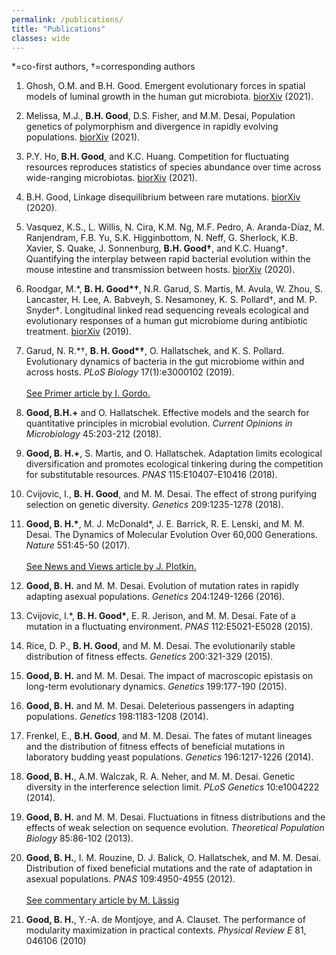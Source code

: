 ```yaml
---
permalink: /publications/
title: "Publications"
classes: wide
---
```


\*=co-first authors, †=corresponding authors

1. Ghosh, O.M. and B.H. Good. Emergent evolutionary forces in spatial models of luminal growth in the human gut microbiota. <a href="https://www.biorxiv.org/content/10.1101/2021.07.15.452569v1"> biorXiv</a> (2021).

1. Melissa, M.J., **B.H. Good**, D.S. Fisher, and M.M. Desai, Population genetics of polymorphism and divergence in rapidly evolving populations. <a href="https:////www.biorxiv.org/content/10.1101/2021.06.28.450258"> biorXiv</a> (2021).

1. P.Y. Ho, **B.H. Good**, and K.C. Huang. Competition for fluctuating resources reproduces statistics of species abundance over time across wide-ranging microbiotas. <a href="https:////www.biorxiv.org/content/10.1101/2021.05.13.444061v1"> biorXiv</a> (2021).

1. B.H. Good,  Linkage disequilibrium between rare mutations. <a href="https://www.biorxiv.org/content/10.1101/2020.12.10.420042v1"> biorXiv</a> (2020).

1. Vasquez, K.S., L. Willis, N. Cira, K.M. Ng, M.F. Pedro, A. Aranda-Díaz, M. Ranjendram, F.B. Yu, S.K. Higginbottom, N. Neff, G. Sherlock, K.B. Xavier, S. Quake, J. Sonnenburg, **B.H. Good†**, and K.C. Huang†. Quantifying the interplay between rapid bacterial evolution within the mouse intestine and transmission between hosts. <a href="https://www.biorxiv.org/content/10.1101/2020.12.04.412072v1"> biorXiv</a> (2020).

1. Roodgar, M.\*,  **B. H. Good\*†**,  N.R. Garud, S. Martis, M. Avula, W. Zhou, S. Lancaster, H. Lee, A. Babveyh, S. Nesamoney, K. S. Pollard†,  and M. P. Snyder†. Longitudinal linked read sequencing reveals ecological and evolutionary responses of a human gut microbiome during antibiotic treatment. <a href="https://www.biorxiv.org/content/10.1101/2019.12.21.886093v1"> biorXiv</a> (2019).
   
1. Garud, N. R.\*†, **B. H. Good\*†**, O. Hallatschek, and K. S. Pollard. Evolutionary dynamics of bacteria in the gut microbiome within and across hosts. *PLoS Biology* 17(1):e3000102 (2019).<br/><br/>
<a href="https://journals.plos.org/plosbiology/article/authors?id=10.1371/journal.pbio.3000126">See Primer article by I. Gordo.</a>

1. **Good, B.H.+** and O. Hallatschek. Effective models and the search for quantitative principles in microbial evolution. *Current Opinions in Microbiology* 45:203-212 (2018). 

1. **Good, B. H.+**, S. Martis, and O. Hallatschek. Adaptation limits ecological diversification and promotes ecological tinkering during the competition for substitutable resources. *PNAS* 115:E10407-E10416 (2018). 

1. Cvijovic, I., **B. H. Good**, and M. M. Desai. The effect of strong purifying selection on genetic diversity. *Genetics* 209:1235-1278 (2018).

1. **Good, B. H.\***, M. J. McDonald\*, J. E. Barrick, R. E. Lenski, and M. M. Desai. The Dynamics of Molecular Evolution Over 60,000 Generations. *Nature* 551:45-50 (2017). 
<br/><br/>
<a href="https://www.nature.com/articles/nature24152">See News and Views article by J. Plotkin.</a>

1. **Good, B. H.** and M. M. Desai. Evolution of mutation rates in rapidly adapting asexual populations. *Genetics* 204:1249-1266 (2016).

1. Cvijovic, I.\*, **B. H. Good\***, E. R. Jerison, and M. M. Desai. Fate of a mutation in a fluctuating environment. *PNAS* 112:E5021-E5028 (2015). 

1. Rice, D. P., **B. H. Good**, and M. M. Desai. The evolutionarily stable distribution of fitness effects. *Genetics* 200:321-329 (2015).

1. **Good, B. H.** and M. M. Desai. The impact of macroscopic epistasis on long-term evolutionary dynamics. *Genetics* 199:177-190 (2015).

1. **Good, B. H.** and M. M. Desai. Deleterious passengers in adapting populations. *Genetics* 198:1183-1208 (2014).
 
1. Frenkel, E., **B.H. Good**, and M. M. Desai. The fates of mutant lineages and the distribution of fitness effects of beneficial mutations in laboratory budding yeast populations. *Genetics* 196:1217-1226 (2014).

1. **Good, B. H.**, A.M. Walczak, R. A. Neher, and M. M. Desai. Genetic diversity in the interference selection limit. *PLoS Genetics* 10:e1004222 (2014).
 
1. **Good, B. H.** and M. M. Desai. Fluctuations in fitness distributions and the effects of weak selection on sequence evolution. *Theoretical Population Biology* 85:86-102 (2013).

1. **Good, B. H.**, I. M. Rouzine, D. J. Balick, O. Hallatschek, and M. M. Desai.  Distribution of fixed beneficial mutations and the rate of adaptation in asexual populations. *PNAS* 109:4950-4955 (2012).
<br/><br/>
<a href="http://www.pnas.org/content/109/13/4719">See commentary article by M. Lässig</a>

1. **Good, B. H.**, Y.-A. de Montjoye, and A. Clauset. The performance of modularity maximization in practical contexts. *Physical Review E* 81, 046106 (2010)